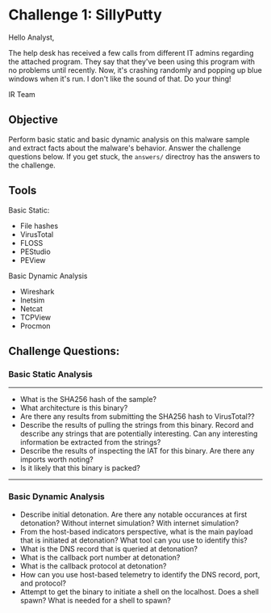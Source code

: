 # Challenge 1: SillyPutty

Hello Analyst,

The help desk has received a few calls from different IT admins regarding the attached program. They say that they've been using this program with no problems until recently. Now, it's crashing randomly and popping up blue windows when it's run. I don't like the sound of that. Do your thing!

IR Team

## Objective
Perform basic static and basic dynamic analysis on this malware sample and extract facts about the malware's behavior. Answer the challenge questions below. If you get stuck, the `answers/` directroy has the answers to the challenge.

## Tools
Basic Static:
- File hashes
- VirusTotal
- FLOSS
- PEStudio
- PEView

Basic Dynamic Analysis
- Wireshark
- Inetsim
- Netcat
- TCPView
- Procmon

## Challenge Questions:

### Basic Static Analysis
---

- What is the SHA256 hash of the sample?
- What architecture is this binary?
- Are there any results from submitting the SHA256 hash to VirusTotal??
- Describe the results of pulling the strings from this binary. Record and describe any strings that are potentially interesting. Can any interesting information be extracted from the strings?
- Describe the results of inspecting the IAT for this binary. Are there any imports worth noting?
- Is it likely that this binary is packed?
---

### Basic Dynamic Analysis
 - Describe initial detonation. Are there any notable occurances at first detonation? Without internet simulation? With internet simulation?
 - From the host-based indicators perspective, what is the main payload that is initiated at detonation? What tool can you use to identify this?
 - What is the DNS record that is queried at detonation?
 - What is the callback port number at detonation?
 - What is the callback protocol at detonation?
 - How can you use host-based telemetry to identify the DNS record, port, and protocol?
 - Attempt to get the binary to initiate a shell on the localhost. Does a shell spawn? What is needed for a shell to spawn?

